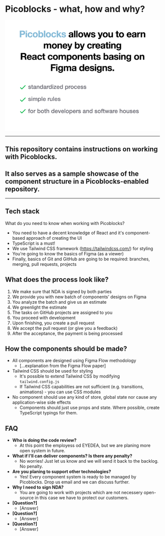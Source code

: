 # Picoblocks - what, how and why?

![](img/readme_intro.png)

---

## This repository contains instructions on working with Picoblocks.
## It also serves as a sample showcase of the component structure in a Picoblocks-enabled repository.

---

## Tech stack
What do you need to know when working with Picoblocks?

- You need to have a decent knowledge of React and it's component-based approach of creating the UI
- TypeScript is a must!
- We use Tailwind CSS framework (https://tailwindcss.com/) for styling
- You're going to know the basics of Figma (as a viewer)
- Finally, basics of Git and GitHub are going to be required: branches, merging, pull requests, projects

## What does the process look like?

1. We make sure that NDA is signed by both parties
2. We provide you with new batch of components' designs on Figma
3. You analyze the batch and give us an estimate
4. We greenlight the estimate
5. The tasks on GitHub projects are assigned to you
6. You proceed with development
7. Upon finishing, you create a pull request
8. We accept the pull request (or give you a feedback)
9. After the acceptance, the payment is being processed

## How the components should be made?

- All components are designed using Figma Flow methodology
  - [...explanation from the Figma Flow paper]
- Tailwind CSS should be used for styling
  - It's possible to extend Tailwind CSS by modifying `tailwind.config.js`
  - If Tailwind CSS capabilities are not sufficient (e.g. transitions, animations) - you can use CSS modules
- No component should use any kind of store, global state nor cause any application-wise side effects
  - Components should just use props and state. Where possible, create TypeScript typings for them.

## FAQ
- **Who is doing the code review?**
  - At this point the employess od EYEDEA, but we are planing more open system in future.
- **What if I'll can deliver components? Is there any penalty?**
  - No worries! Just let us know and we will send it back to the backlog. No penalty.
- **Are you planing to support other technologies?**
  - Yes! Every component system is ready to be managed by Picoblocks. Drop us email and we can discuss further.
- **Why I need to sign NDA?**
  - You are going to work with projects which are not necessery open-source in this case we have to protect our customers.
- **[Question?]**
  - [Answer]
- **[Question?]**
  - [Answer]
- **[Question?]**
  - [Answer]
